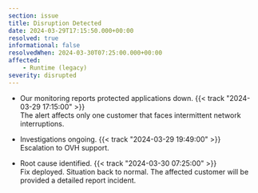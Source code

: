 ```yaml
---
section: issue
title: Disruption Detected
date: 2024-03-29T17:15:50.000+00:00
resolved: true
informational: false
resolvedWhen: 2024-03-30T07:25:00.000+00:00
affected:
    - Runtime (legacy)
severity: disrupted
---
```


- Our monitoring reports protected applications down. {{< track "2024-03-29 17:15:00" >}}  
  The alert affects only one customer that faces intermittent network interruptions.

- Investigations ongoing. {{< track "2024-03-29 19:49:00" >}}  
  Escalation to OVH support.

- Root cause identified. {{< track "2024-03-30 07:25:00" >}}  
  Fix deployed. Situation back to normal. The affected customer will be provided a detailed report incident.
